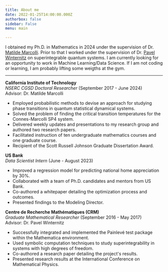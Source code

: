 ```yaml
---
title: About me 
date: 2022-01-25T14:00:00.000Z
authorbox: false
sidebar: False
menu: main

---
```


I obtained my Ph.D. in Mathematics in 2024 under the supervision of Dr. [Matilde Marcolli](https://en.wikipedia.org/wiki/Matilde_Marcolli). Prior to that I worked under the supervision of Dr. [Pavel Winternitz](https://en.wikipedia.org/wiki/Pavel_Winternitz) on superintegrable quantum systems. I am currently looking for an opportunity to work in Machine Learning/Data Science. If I am not coding or learning, I am probably lifting some weigths at the gym.

--- 


**California Institute of Technology**  
*NSERC CGSD Doctoral Researcher* (September 2017 - June 2024)  
Advisor: Dr. Matilde Marcolli

- Employed probabilistic methods to devise an approach for studying phase transitions in quantum statistical dynamical systems.
- Solved the problem of finding the critical transition temperatures for the Connes-Marcolli SP4 system.
- Delivered weekly updates and presentations to my research group and authored two research papers.
- Facilitated instruction of ten undergraduate mathematics courses and one graduate course.
- Recipient of the Scott Russell Johnson Graduate Dissertation Award.

**US Bank**  
*Data Scientist Intern* (June - August 2023)

- Improved a regression model for predicting national home appreciation by 30%.
- Collaborated with a team of Ph.D. candidates and mentors from US Bank.
- Co-authored a whitepaper detailing the optimization process and outcomes.
- Presented findings to the Modeling Director.

**Centre de Recherche Mathématiques (CRM)**  
*Graduate Mathematical Researcher* (September 2016 - May 2017)  
Advisor: Dr. Pavel Winternitz

- Successfully integrated and implemented the Painlevé test package within the Mathematica environment.
- Used symbolic computation techniques to study superintegrability in systems with high degrees of freedom.
- Co-authored a research paper detailing the project's results.
- Presented research results at the International Conference on Mathematical Physics.